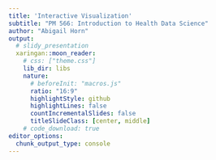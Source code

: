 ```yaml
---
title: 'Interactive Visualization'
subtitle: "PM 566: Introduction to Health Data Science"
author: "Abigail Horn"
output:
  # slidy_presentation
  xaringan::moon_reader:
    # css: ["theme.css"]
    lib_dir: libs
    nature:
      # beforeInit: "macros.js"
      ratio: "16:9"
      highlightStyle: github
      highlightLines: false
      countIncrementalSlides: false
      titleSlideClass: [center, middle]
    # code_download: true
editor_options: 
  chunk_output_type: console
---
```

